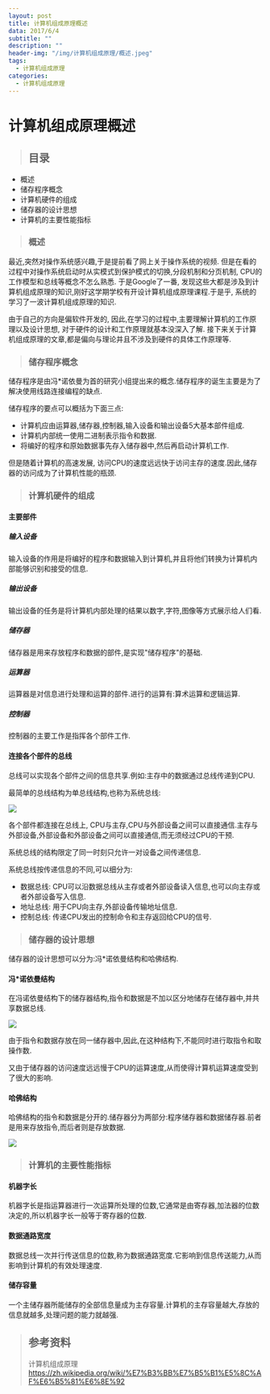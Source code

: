 ```yaml
---
layout: post
title: 计算机组成原理概述
data: 2017/6/4
subtitle: ""
description: ""
header-img: "/img/计算机组成原理/概述.jpeg"
tags:
  - 计算机组成原理
categories:
  - 计算机组成原理
---
```


# 计算机组成原理概述

> ## 目录

* 概述
* 储存程序概念
* 计算机硬件的组成
* 储存器的设计思想
* 计算机的主要性能指标

> ### 概述

最近,突然对操作系统感兴趣,于是提前看了网上关于操作系统的视频. 但是在看的过程中对操作系统启动时从实模式到保护模式的切换,分段机制和分页机制, CPU的工作模型和总线等概念不怎么熟悉. 于是Google了一番, 发现这些大都是涉及到计算机组成原理的知识,刚好这学期学校有开设计算机组成原理课程.于是乎, 系统的学习了一波计算机组成原理的知识.

由于自己的方向是偏软件开发的, 因此,在学习的过程中,主要理解计算机的工作原理以及设计思想, 对于硬件的设计和工作原理就基本没深入了解. 接下来关于计算机组成原理的文章,都是偏向与理论并且不涉及到硬件的具体工作原理等.

> ### 储存程序概念

储存程序是由冯*诺依曼为首的研究小组提出来的概念.储存程序的诞生主要是为了解决使用线路连接编程的缺点.

储存程序的要点可以概括为下面三点:

* 计算机应由运算器,储存器,控制器,输入设备和输出设备5大基本部件组成.
* 计算机内部统一使用二进制表示指令和数据.
* 将编好的程序和原始数据事先存入储存器中,然后再启动计算机工作.

但是随着计算机的高速发展, 访问CPU的速度远远快于访问主存的速度.因此,储存器的访问成为了计算机性能的瓶颈.

> ### 计算机硬件的组成

#### 主要部件

##### 输入设备

输入设备的作用是将编好的程序和数据输入到计算机,并且将他们转换为计算机内部能够识别和接受的信息.

##### 输出设备

输出设备的任务是将计算机内部处理的结果以数字,字符,图像等方式展示给人们看.

##### 储存器

储存器是用来存放程序和数据的部件,是实现"储存程序"的基础.

##### 运算器

运算器是对信息进行处理和运算的部件.进行的运算有:算术运算和逻辑运算.

##### 控制器

控制器的主要工作是指挥各个部件工作.

#### 连接各个部件的总线

总线可以实现各个部件之间的信息共享.例如:主存中的数据通过总线传递到CPU.

最简单的总线结构为单总线结构,也称为系统总线:

![](https://upload.wikimedia.org/wikipedia/commons/thumb/6/68/Computer_system_bus.svg/350px-Computer_system_bus.svg.png)

各个部件都连接在总线上, CPU与主存,CPU与外部设备之间可以直接通信.主存与外部设备,外部设备和外部设备之间可以直接通信,而无须经过CPU的干预.

系统总线的结构限定了同一时刻只允许一对设备之间传递信息.

系统总线按传递信息的不同,可以细分为:

* 数据总线: CPU可以沿数据总线从主存或者外部设备读入信息,也可以向主存或者外部设备写入信息.
* 地址总线: 用于CPU向主存,外部设备传输地址信息.
* 控制总线: 传递CPU发出的控制命令和主存返回给CPU的信号.

> ### 储存器的设计思想

储存器的设计思想可以分为:冯*诺依曼结构和哈佛结构.

#### 冯*诺依曼结构

在冯诺依曼结构下的储存器结构,指令和数据是不加以区分地储存在储存器中,并共享数据总线.

![](/uploads/计算机组成原理/冯诺依曼.png)

由于指令和数据存放在同一储存器中,因此,在这种结构下,不能同时进行取指令和取操作数.

又由于储存器的访问速度远远慢于CPU的运算速度,从而使得计算机运算速度受到了很大的影响.

#### 哈佛结构

哈佛结构的指令和数据是分开的.储存器分为两部分:程序储存器和数据储存器.前者是用来存放指令,而后者则是存放数据.

![](/uploads/计算机组成原理/哈佛结构.png)

> ### 计算机的主要性能指标

#### 机器字长

机器字长是指运算器进行一次运算所处理的位数,它通常是由寄存器,加法器的位数决定的,所以机器字长一般等于寄存器的位数.

#### 数据通路宽度

数据总线一次并行传送信息的位数,称为数据通路宽度.它影响到信息传送能力,从而影响到计算机的有效处理速度.

#### 储存容量

一个主储存器所能储存的全部信息量成为主存容量.计算机的主存容量越大,存放的信息就越多,处理问题的能力就越强.

> ## 参考资料
> 计算机组成原理
> https://zh.wikipedia.org/wiki/%E7%B3%BB%E7%B5%B1%E5%8C%AF%E6%B5%81%E6%8E%92
